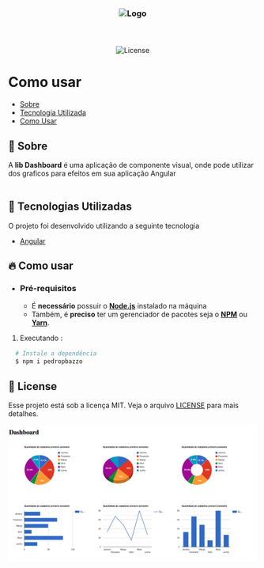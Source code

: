 <h3 align="center">
    <img alt="Logo" title="#logo" width="400px" src="https://avatars.githubusercontent.com/u/32115702?s=460&u=18b6f3c1f7fb02331ad007fd21a6fdd1c2105790&v=4">
    <br><br>
    <br>
</h3>

<p align="center">
  <img alt="License" src="https://img.shields.io/badge/license-MIT-brightgreen">

</p>

# Como usar

- [Sobre](#sobre)
- [Tecnologia Utilizada](#tecnologias-utilizadas)
- [Como Usar](#como-usar)

<a id="sobre"></a>

## :bookmark: Sobre

A <strong>lib Dashboard</strong> é uma aplicação de componente visual, onde pode utilizar dos graficos para efeitos em sua aplicação Angular<br><br>


<a id="tecnologias-utilizadas"></a>

## :rocket: Tecnologias Utilizadas

O projeto foi desenvolvido utilizando a seguinte tecnologia

- [Angular](https://angular.io/) <br>
  
<a id="como-usar"></a>

## :fire: Como usar

- ### **Pré-requisitos**

  - É **necessário** possuir o **[Node.js](https://nodejs.org/en/)** instalado na máquina
  - Também, é **preciso** ter um gerenciador de pacotes seja o **[NPM](https://www.npmjs.com/)** ou **[Yarn](https://yarnpkg.com/)**.

1. Executando :

```sh
  # Instale a dependência
  $ npm i pedropbazzo

```

## :memo: License

Esse projeto está sob a licença MIT. Veja o arquivo [LICENSE](LICENSE.md) para mais detalhes.

 <img alt="dash" title="#dash" width="800px" src="https://raw.githubusercontent.com/pedropbazzo/dasboard/main/src/assets/print.png">

